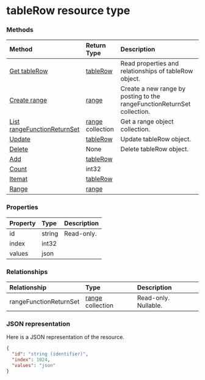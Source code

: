 # tableRow resource type




### Methods

| Method		   | Return Type	|Description|
|:---------------|:--------|:----------|
|[Get tableRow](../api/tablerow_get.md) | [tableRow](tablerow.md) |Read properties and relationships of tableRow object.|
|[Create range](../api/tablerow_post_rangefunctionreturnset.md) |[range](range.md)| Create a new range by posting to the rangeFunctionReturnSet collection.|
|[List rangeFunctionReturnSet](../api/tablerow_list_rangefunctionreturnset.md) |[range](range.md) collection| Get a range object collection.|
|[Update](../api/tablerow_update.md) | [tableRow](tablerow.md)	|Update tableRow object. |
|[Delete](../api/tablerow_delete.md) | None |Delete tableRow object. |
|[Add](../api/tablerow_add.md)|[tableRow](tablerow.md)||
|[Count](../api/tablerow_count.md)|int32||
|[Itemat](../api/tablerow_itemat.md)|[tableRow](tablerow.md)||
|[Range](../api/tablerow_range.md)|[range](range.md)||

### Properties
| Property	   | Type	|Description|
|:---------------|:--------|:----------|
|id|string| Read-only.|
|index|int32||
|values|json||

### Relationships
| Relationship | Type	|Description|
|:---------------|:--------|:----------|
|rangeFunctionReturnSet|[range](range.md) collection| Read-only. Nullable.|

### JSON representation

Here is a JSON representation of the resource.

<!-- {
  "blockType": "resource",
  "optionalProperties": [

  ],
  "@odata.type": "microsoft.graph.tableRow"
}-->

```json
{
  "id": "string (identifier)",
  "index": 1024,
  "values": "json"
}

```

<!-- uuid: 8fcb5dbc-d5aa-4681-8e31-b001d5168d79
2015-10-25 14:57:30 UTC -->
<!-- {
  "type": "#page.annotation",
  "description": "tableRow resource",
  "keywords": "",
  "section": "documentation",
  "tocPath": ""
}-->